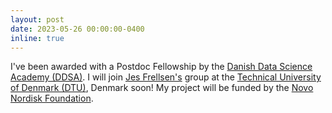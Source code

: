 ```yaml
---
layout: post
date: 2023-05-26 00:00:00-0400
inline: true
---
```


I've been awarded with a Postdoc Fellowship by the <a href='https://ddsa.dk/'>Danish Data Science Academy (DDSA)</a>. I will join <a href='https://frellsen.org/'>Jes Frellsen's</a> group at the <a href='https://www.dtu.dk/english/'>Technical University of Denmark (DTU)</a>, Denmark soon! My project will be funded by the <a href='https://novonordiskfonden.dk/en/'>Novo Nordisk Foundation</a>.
